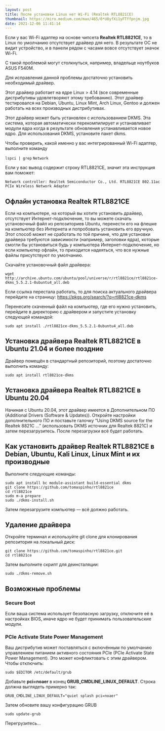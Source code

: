 ```yaml
---
layout: post
title: После установки Linux нет Wi-Fi (Realtek RTL8821CE)
thumbnail: https://miro.medium.com/max/465/0*U0yfXi1yFTffpnjm.jpg
date: 2021-12-06 11:41:14
---
```

Если у вас Wi-Fi адаптер на основе чипсета **Realtek RTL8821CE**, то в Linux по умолчанию отсутствует драйвер для него. В результате ОС не видит устройство, и в панели рядом с часами вовсе отсутствует значок Wi-Fi.

С такой проблемой могут столкнуться, например, владельце ноутбуков ASUS F540M.

Для исправления данной проблемы достаточно установить необходимый драйвер.

Этот драйвер работает на ядре Linux > 4.14 (все современные дистрибутивы удовлетворяют этому требованию). Этот драйвер тестировался на Debian, Ubuntu, Linux Mint, Arch Linux, Gentoo и должен работать на всех производных дистрибутивах.

Этот драйвер может быть установлен с использованием DKMS. Эта система, которая автоматически перекомпилирует и устанавливает модули ядра когда в результате обновления устанавливается новое ядро. Для использования DKMS, установите пакет dkms.

Чтобы проверить, какой именно у вас интегрированный Wi-Fi адаптер, выполните команду

`lspci | grep` `Network`

Если у вас вывод содержит строку RTL8821CE, значит эта инструкция вам поможет:

`Network controller: Realtek Semiconductor Co., Ltd. RTL8821CE 802.11ac PCIe Wireless Network Adapter`

## Офлайн установка Realtek RTL8821CE

Если на компьютере, на который вы хотите установить драйвер, отсутствует Интернет-подключение, то вы можете скачать установочный файл из репозиториев Ubuntu, перенести его на флешке на компьютер без Интернета и попробовать установить его вручную. Этот способ может не сработать по той причине, что для установки драйвера требуются зависимости (например, заголовки ядра), которые смогли бы установиться будь у компьютера Интернет-подключение, но если компьютер офлайн, то приходится надеяться, что все нужные файлы присутствуют по умолчанию.

Скачайте установочный файл драйвера:

```
wget http://archive.ubuntu.com/ubuntu/pool/universe/r/rtl8821ce/rtl8821ce-dkms_5.5.2.1-0ubuntu4_all.deb
```

Если ссылка перестала работать, то для поиска актуального драйвера перейдите на страницу: <https://pkgs.org/search/?q=rtl8821ce-dkms>

Перенесите скаченный файл на компьютер, где его нужно установить, перейдите в директорию с драйвером и запустите установку следующей командой:

```
sudo apt install ./rtl8821ce-dkms_5.5.2.1-0ubuntu4_all.deb
```

## Установка драйвера Realtek RTL8821CE в Ubuntu 21.04 и более поздние

Драйвер помещён в стандартный репозиторий, поэтому достаточно выполнить команду:

```
sudo apt install rtl8821ce-dkms
```

## Установка драйвера Realtek RTL8821CE в Ubuntu 20.04

Начиная с Ubuntu 20.04, этот драйвер имеется в Дополнительном ПО (Additional Drivers (Software & Updates)). Откройте настройки дополнительного ПО и поставьте галочку “Using DKMS source for the Realtek 8821C …” (использовать DKMS источник для Realtek 8821C) и затем перезагрузитесь. После перезагрузки всё будет работать.

## Как установить драйвер Realtek RTL8821CE в Debian, Ubuntu, Kali Linux, Linux Mint и их производные

Выполните следующие команды:

```
sudo apt install bc module-assistant build-essential dkms
git clone https://github.com/tomaspinho/rtl8821ce
cd rtl8821ce
sudo m-a prepare
sudo ./dkms-install.sh
```

Затем перезагрузите компьютер — всё должно работать.

## Удаление драйвера

Откройте терминал и используйте git clone для клонирования репозитория на локальный диск:

```
git clone https://github.com/tomaspinho/rtl8821ce.git
cd rtl8821ce
```

Затем выполните скрипт для деинсталяции:

```
sudo ./dkms-remove.sh
```

## Возможные проблемы

### Secure Boot

Если ваша система использует безопасную загрузку, отключите её в настройках BIOS, иначе ядро не будет принимать пользовательские модули.

### PCIe Activate State Power Management

Ваш дистрибутив может поставляться с включённым по умолчанию управлением питанием активного состояния PCIe (PCIe Activate State Power Management). Это может конфликтовать с этим драйвером. Чтобы отключить:

```
sudo $EDITOR /etc/default/grub
```

Добавьте **pci=noaer** в конец **GRUB_CMDLINE_LINUX_DEFAULT**. Строка должна выглядеть примерно так:

```
GRUB_CMDLINE_LINUX_DEFAULT="quiet splash pci=noaer"
```

Затем обновите вашу конфигурацию GRUB

```
sudo update-grub
```

Перегрузитесь...